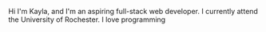 Hi I'm Kayla, and I'm an aspiring full-stack web developer. I currently attend the University of Rochester. I love programming 


